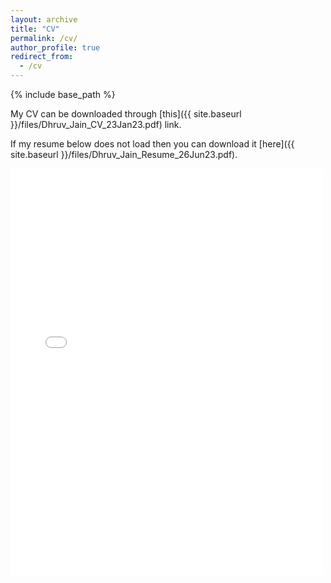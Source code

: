 ```yaml
---
layout: archive
title: "CV"
permalink: /cv/
author_profile: true
redirect_from:
  - /cv
---
```


{% include base_path %}

My CV can be downloaded through [this]({{ site.baseurl }}/files/Dhruv_Jain_CV_23Jan23.pdf) link. 

If my resume below does not load then you can download it [here]({{ site.baseurl }}/files/Dhruv_Jain_Resume_26Jun23.pdf). 

<embed src="{{ site.baseurl }}/files/Dhruv_Jain_Resume_26Jun23.pdf" width="500" height="650" type='application/pdf'>
